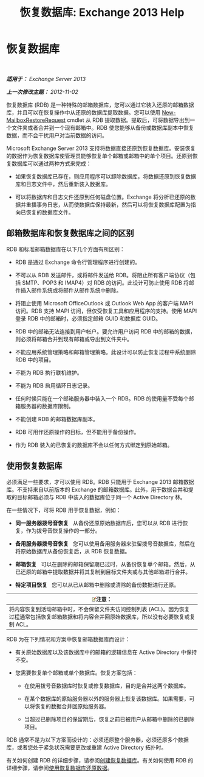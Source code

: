 ﻿---
title: '恢复数据库: Exchange 2013 Help'
TOCTitle: 恢复数据库
ms:assetid: f3c6fd0b-2e25-442e-a0fc-46f663130c3e
ms:mtpsurl: https://technet.microsoft.com/zh-cn/library/Dd876954(v=EXCHG.150)
ms:contentKeyID: 50491934
ms.date: 05/21/2018
mtps_version: v=EXCHG.150
ms.translationtype: MT
---

# 恢复数据库

 

_**适用于：** Exchange Server 2013_

_**上一次修改主题：** 2012-11-02_

恢复数据库 (RDB) 是一种特殊的邮箱数据库，您可以通过它装入还原的邮箱数据库，并且可以在恢复操作中从还原的数据库提取数据。您可以使用 [New-MailboxRestoreRequest](https://technet.microsoft.com/zh-cn/library/ff829875\(v=exchg.150\)) cmdlet 从 RDB 提取数据。提取后，可将数据导出到一个文件夹或者合并到一个现有邮箱中。RDB 使您能够从备份或数据库副本中恢复数据，而不会干扰用户对当前数据的访问。

Microsoft Exchange Server 2013 支持将数据直接还原到恢复数据库。安装恢复的数据作为恢复数据库使管理员能够恢复单个邮箱或邮箱中的单个项目。还原到恢复数据库可以通过两种方式来完成：

  - 如果恢复数据库已存在，则应用程序可以卸除数据库，将数据还原到恢复数据库和日志文件中，然后重新装入数据库。

  - 可以将数据库和日志文件还原到任何磁盘位置。Exchange 将分析已还原的数据并重播事务日志，从而使数据库保持最新，然后可以将恢复数据库配置为指向已恢复的数据库文件。

## 邮箱数据库和恢复数据库之间的区别

RDB 和标准邮箱数据库在以下几个方面有所区别：

  - RDB 是通过 Exchange 命令行管理程序进行创建的。

  - 不可以从 RDB 发送邮件，或将邮件发送给 RDB。将阻止所有客户端协议（包括 SMTP、POP3 和 IMAP4）对 RDB 的访问。此设计可防止使用 RDB 将邮件插入邮件系统或将邮件从邮件系统中删除。

  - 将阻止使用 Microsoft OfficeOutlook 或 Outlook Web App 的客户端 MAPI 访问。RDB 支持 MAPI 访问，但仅受恢复工具和应用程序的支持。使用 MAPI 登录 RDB 中的邮箱时，必须指定邮箱 GUID 和数据库 GUID。

  - RDB 中的邮箱无法连接到用户帐户。要允许用户访问 RDB 中的邮箱的数据，则必须将邮箱合并到现有邮箱或导出到文件夹中。

  - 不能应用系统管理策略和邮箱管理策略。此设计可以防止恢复过程中系统删除 RDB 中的项目。

  - 不能为 RDB 执行联机维护。

  - 不能为 RDB 启用循环日志记录。

  - 任何时候只能在一个邮箱服务器中装入一个 RDB。RDB 的使用量不受每个邮箱服务器的数据库限制。

  - 不能创建 RDB 的邮箱数据库副本。

  - RDB 可用作还原操作的目标，但不能用于备份操作。

  - 作为 RDB 装入的已恢复的数据库不会以任何方式绑定到原始邮箱。

## 使用恢复数据库

必须满足一些要求，才可以使用 RDB。RDB 只能用于 Exchange 2013 邮箱数据库。不支持来自以前版本的 Exchange 的邮箱数据库。此外，用于数据合并和提取的目标邮箱必须与 RDB 中装入的数据库位于同一个 Active Directory 林。

在一些情况下，可将 RDB 用于恢复数据，例如：

  - **同一服务器拨号音恢复**   从备份还原原始数据库后，您可以从 RDB 进行恢复，作为拨号音恢复操作的一部分。

  - **备用服务器拨号音恢复**   您可以使用备用服务器来驻留拨号音数据库，然后在将原始数据库从备份恢复后，从 RDB 恢复数据。

  - **邮箱恢复**   可以在删除的邮箱保留期已过时，从备份恢复单个邮箱。然后，从已还原的邮箱中提取数据并将其复制到目标文件夹或与其他邮箱进行合并。

  - **特定项目恢复**   您可以从已从邮箱中删除或清除的备份数据进行还原。

<table>
<thead>
<tr class="header">
<th><img src="images/Bb124558.note(EXCHG.150).gif" title="注意" alt="注意" />注意：</th>
</tr>
</thead>
<tbody>
<tr class="odd">
<td>将内容恢复到活动邮箱中时，不会保留文件夹访问控制列表 (ACL)。因为恢复过程通常包括恢复邮箱数据和将内容合并回原始数据库，所以没有必要恢复或复制 ACL。</td>
</tr>
</tbody>
</table>


RDB 为在下列情况和方案中恢复邮箱数据库而设计：

  - 有关原始数据库以及该数据库中的邮箱的逻辑信息在 Active Directory 中保持不变。

  - 您需要恢复单个邮箱或单个数据库。恢复方案包括：
    
      - 在使用拨号音数据库时恢复或修复数据库，目的是合并这两个数据库。
    
      - 在某个数据库的原始服务器以外的服务器上恢复该数据库。如果需要，可以将恢复的数据合并回原始服务器。
    
      - 当超过已删除项目的保留期后，恢复之前已被用户从邮箱中删除的已删除项目。

RDB 通常不是为以下方案而设计的：必须还原整个服务器，必须还原多个数据库，或者您处于紧急状况需要更改或重建 Active Directory 拓扑时。

有关如何创建 RDB 的详细步骤，请参阅[创建恢复数据库](create-a-recovery-database-exchange-2013-help.md)。有关如何使用 RDB 的详细步骤，请参阅[使用恢复数据库还原数据](restore-data-using-a-recovery-database-exchange-2013-help.md)。

